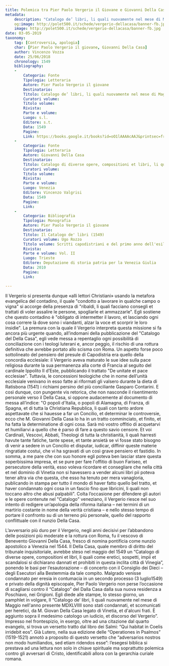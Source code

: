 ```yaml
---
title: Polemica tra Pier Paolo Vergerio il Giovane e Giovanni Della Casa
metadata:
	description: "Catalogo de’ libri, li quali nuovamente nel mese di Maggio nell'anno presente MDXLVIIII sono stati condannati, et scomunicati per heretici, da M. Giovan Della Casa legato di Vinetia, et d'alcuni frati."
	og:image: http://polet500.it/schede/vergerio-dellacasa/banner-fb.jpg
	image: http://polet500.it/schede/vergerio-dellacasa/banner-fb.jpg
date: 03-05-2019
taxonomy:
	tag: [Controversia, apologia]
	char: [Pier Paolo Vergerio il giovane, Giovanni Della Casa]
	author: Vincenzo Vozza
	date: 25/06/2018
	chronology: 1549
	bibliography:
	-
	    Categoria: Fonte
	    Tipologia: Letteraria
	    Autore: Pier Paolo Vergerio il giovane
	    Destinatario: 
	    Titolo: Catalogo de’ libri, li quali nuovamente nel mese di Maggio nell'anno presente MDXLVIIII sono stati condannati, et scomunicati per heretici, da M. Giovan Della Casa legato di Vinetia, et d'alcuni frati. 
	    Curatori volume: 
	    Titolo volume: 
	    Rivista: 
	    Parte e volume: 
	    Luogo: s.l.
	    Editore: s.t.
	    Data: 1549
	    Pagine: 
	    Link: https://books.google.it/books?id=oO1lAAAAcAAJ&printsec=frontcover&dq=vergerio+catalogo+de+libri&hl=it&sa=X&ved=0ahUKEwjLnbvnpKPcAhUCyoUKHc6eA4AQ6AEILTAB#v=onepage&q&f=false
	-
	    Categoria: Fonte
	    Tipologia: Letteraria
	    Autore: Giovanni Della Casa
	    Destinatario: 
	    Titolo: Catalogo di diverse opere, compositioni et libri, li quali come eretici, sospetti, impii et scandalosi si dichiarano dannati et prohibiti in questa inclita città di Vinegia
	    Curatori volume: 
	    Titolo volume: 
	    Rivista: 
	    Parte e volume: 
	    Luogo: Venezia
	    Editore: Vincenzo Valgrisi
	    Data: 1549
	    Pagine: 
	    Link: 
	-
	    Categoria: Bibliografia
	    Tipologia: Monografia
	    Autore: Pier Paolo Vergerio il giovane
	    Destinatario: 
	    Titolo: Il Catalogo de' libri (1549)
	    Curatori volume: Ugo Rozzo
	    Titolo volume: Scritti capodistriani e del primo anno dell'esilio, a cura di S. Cavazza e U. Rozzo
	    Rivista: 
	    Parte e volume: Vol. II
	    Luogo: Trieste
	    Editore: Deputazione di storia patria per la Venezia Giulia
	    Data: 2010
	    Pagine: 
	    Link: 

---
```



Il Vergerio si presenta dunque «alli lettori Christiani» usando la metafora evangelica del contadino, il quale "condotto a lavorare in qualche campo o vigna" si accorge della presenza di "ribaldi, li quali facciano consegli et trattati di voler assalire le persone, spogliarle et ammazzarle". Egli sostiene che questo contadino è "obligato di intermetter il lavoro, et lasciando ogni cosa correre là dove sono i viandanti, alzar la voce et scorprir le loro insidie". La premura con la quale il Vergerio interpreta questa missione si fa ancora più urgente quando, all’indomani della pubblicazione del "Catalogo del Della Casa", egli vede messa a repentaglio ogni possibilità di conciliazione con i teologi luterani e, ancor peggio, il rischio di una rottura definitiva che avrebbe portato allo scisma con Roma. Un aspetto forse poco sottolineato del pensiero del presule di Capodistria era quello della concordia ecclesiale: il Vergerio aveva maturato le sue idee sulla pace religiosa durante la sua permanenza alla corte di Francia al seguito del cardinale Ippolito II d’Este, pubblicando il trattato "De unitate et pace ecclesiae". Tuttavia, le concessioni teologiche che in nome dell’unità ecclesiale venivano in esso fatte ai riformati gli valsero durante la dieta di Ratisbona (1541) i richiami persino del più conciliante Gasparo Contarini. E così dunque, con pungente vis retorica, che non nasconde il risentimento personale verso il Della Casa, si oppone audacemente al documento di messa all’indice: "O popoli d'Italia, o popoli di Alamagna, di Franza, di Spagna, et di tutta la Christiana Republica, li quali con tanto ardore aspettavate che si hauesse a far un Concilio, et determinar le controversie, ecco che M. Giovanni Della Casa lo ha in un tratto comminciato, et finito, et ha fatta la determinatione di ogni cosa. Sarà mò vostro offitio di acquetarvi et humiliarvi a quello che è parso di fare a questo savio censore. Et voi Cardinali, Vescovi, Abbati, Theologi di tutta la christianità, li quali harresti havute tante fatiche, tante spese, et tante ansietà se vi fosse stato bisogno di venir a sedere in un Concilio et disputar, iudicar, diffinir queste materie ringratiate costui, che vi ha sgravati di un così grave pensiero et fastidio. In somma, a me pare che con suo honore egli poteva ben lasciar stare questa soperbissima impresa, et se pure per fare l'offitio di buon Fariseo, et persecutore della verità, esso voleva ricordare et consegliare che nella città et nel dominio di Vinetia non si havessero a vender alcuni libri pii poteva tener altra via che questa, che esso ha tenuto per mera vanagloria, publicando in stampa per tutto il mondo di haver fatto quello bel tratto, et haver condannato ogni cosa in un fascio fino que libricini, li quali non toccano altro che abusi palpabili". Colta l’occasione per difendere gli autori e le opere contenute nel "Catalogo" veneziano, il Vergerio riesce nel suo intento di redigere un’apologia della riforma italiana – nei termini di un martirio costante in nome della verità cristiana – e nello stesso tempo di portare il confronto su di un terreno più personale, quello del rapporto conflittuale con il nunzio Della Casa.

L’avversario più duro per il Vergerio, negli anni decisivi per l’abbandono delle posizioni più moderate e la rottura con Roma, fu il vescovo di Benevento Giovanni Della Casa, fresco di nomina pontificia come nunzio apostolico a Venezia nel 1544. Il Della Casa, quale membro di diritto del tribunale inquisitoriale, avrebbe steso nel maggio del 1549 un “Catalogo di diverse opere, compositioni et libri, li quali come eretici, sospetti, impii et scandalosi si dichiarano dannati et prohibiti in questa inclita città di Vinegia”, ponendo le basi per l’esautorazione – di concerto con il Consiglio dei Dieci – degli Esecutori alla Bestemmia da tale compito. 
Malgrado venisse condannato per eresia in contumacia in un secondo processo (3 luglio1549) e privato della dignità episcopale, Pier Paolo Vergerio non perse l’occasione di scagliarsi contro il “Catalogo” del Dalla Casa dalla sua nuova residenza a Poschiavo, nei Grigioni. Egli diede alle stampe, lo stesso giorno, un pamphlet in volgare, Il “Catalogo de’ libri, li quali nuovamente nel mese di Maggio nell'anno presente MDXLVIIII sono stati condannati, et scomunicati per heretici, da M. Giovan Della Casa legato di Vinetia, et d'alcuni frati. È aggiunto sopra il medesimo catologo un iudicio, et discorso del Vergerio”. Impresso nel frontespizio, in esergo, oltre ad una citazione dal quarto evangelo, si trova un versetto tratto dal libro dei Salmi: “Qui habitat in Coelis irridebit eos”. Già Lutero, nella sua edizione delle “Operationes in Psalmos” (1519-1521) annotò a proposito di questo versetto che “adversarios nostros non modo humiliandos, sed etiam ridendos esse”: l’esegesi biblica si prestava ad una lettura non solo in chiave spirituale ma soprattutto polemica contro gli avversari di Cristo, identificabili allora con la gerarchia curiale romana.
